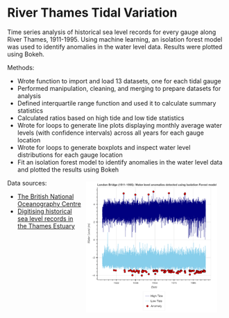 # River Thames Tidal Variation

Time series analysis of historical sea level records for every gauge along River Thames, 1911-1995. Using machine learning, an isolation forest model was used to identify anomalies in the water level data. Results were plotted using Bokeh.


Methods:
- Wrote function to import and load 13 datasets, one for each tidal gauge
- Performed manipulation, cleaning, and merging to prepare datasets for analysis
- Defined interquartile range function and used it to calculate summary statistics
- Calculated ratios based on high tide and low tide statistics
- Wrote for loops to generate line plots displaying monthly average water levels (with confidence intervals) across all years for each gauge location 
- Wrote for loops to generate boxplots and inspect water level distributions for each gauge location
- Fit an isolation forest model to identify anomalies in the water level data and plotted the results using Bokeh

<p><img style="float: right ; margin: 5px 20px 5px 10px; width: 60%" src="https://github.com/MyreLab/thames-tidal-variation/blob/main/thames-tidal-anomalies-chart.png?raw=true"></p>

Data sources:
- [The British National Oceanography Centre](https://www.bodc.ac.uk/data/published_data_library/catalogue/10.5285/b66afb2c-cd53-7de9-e053-6c86abc0d251)
- [Digitising historical sea level records in the Thames Estuary](https://doi.org/10.1038/s41597-022-01223-7)


